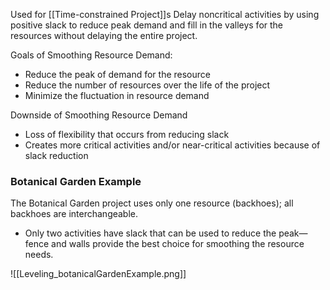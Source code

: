 Used for [[Time-constrained Project]]s
Delay noncritical activities by using positive slack to reduce peak demand and fill in the valleys for the resources without delaying the entire project.

Goals of Smoothing Resource Demand:
- Reduce the peak of demand for the resource
- Reduce the number of resources over the life of the project
- Minimize the fluctuation in resource demand

Downside of Smoothing Resource Demand
- Loss of flexibility that occurs from reducing slack
- Creates more critical activities and/or near-critical activities because of slack reduction

### Botanical Garden Example
The Botanical Garden project uses only one resource (backhoes); all backhoes are interchangeable.
- Only two activities have slack that can be used to reduce the peak—fence and walls provide the best choice for smoothing the resource needs.

![[Leveling_botanicalGardenExample.png]]

